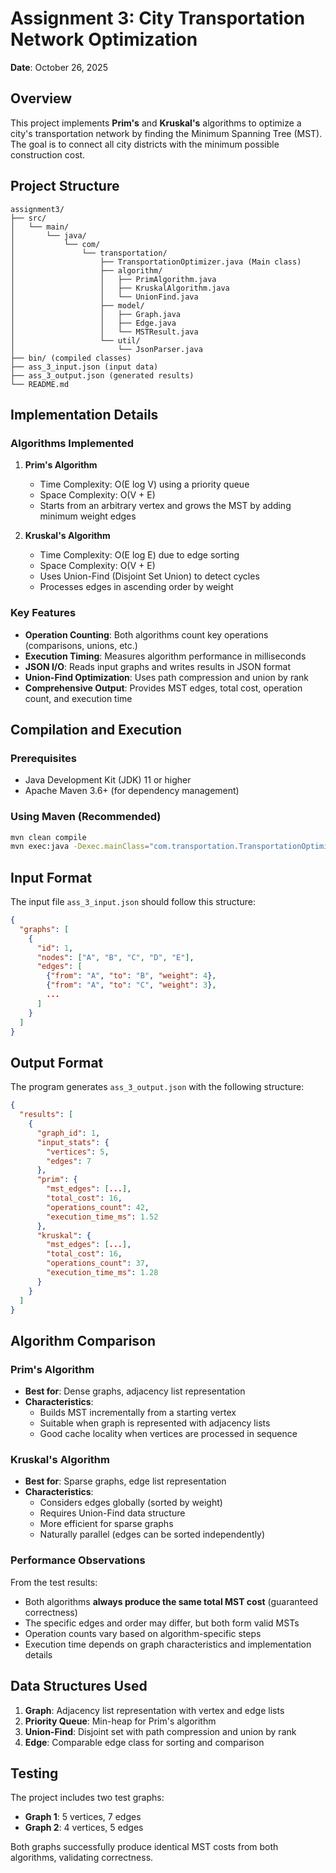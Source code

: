 # Assignment 3: City Transportation Network Optimization

**Date**: October 26, 2025

## Overview

This project implements **Prim's** and **Kruskal's** algorithms to optimize a city's transportation network by finding the Minimum Spanning Tree (MST). The goal is to connect all city districts with the minimum possible construction cost.

## Project Structure

```
assignment3/
├── src/
│   └── main/
│       └── java/
│           └── com/
│               └── transportation/
│                   ├── TransportationOptimizer.java (Main class)
│                   ├── algorithm/
│                   │   ├── PrimAlgorithm.java
│                   │   ├── KruskalAlgorithm.java
│                   │   └── UnionFind.java
│                   ├── model/
│                   │   ├── Graph.java
│                   │   ├── Edge.java
│                   │   └── MSTResult.java
│                   └── util/
│                       └── JsonParser.java
├── bin/ (compiled classes)
├── ass_3_input.json (input data)
├── ass_3_output.json (generated results)
└── README.md
```

## Implementation Details

### Algorithms Implemented

1. **Prim's Algorithm**

   - Time Complexity: O(E log V) using a priority queue
   - Space Complexity: O(V + E)
   - Starts from an arbitrary vertex and grows the MST by adding minimum weight edges

2. **Kruskal's Algorithm**
   - Time Complexity: O(E log E) due to edge sorting
   - Space Complexity: O(V + E)
   - Uses Union-Find (Disjoint Set Union) to detect cycles
   - Processes edges in ascending order by weight

### Key Features

- **Operation Counting**: Both algorithms count key operations (comparisons, unions, etc.)
- **Execution Timing**: Measures algorithm performance in milliseconds
- **JSON I/O**: Reads input graphs and writes results in JSON format
- **Union-Find Optimization**: Uses path compression and union by rank
- **Comprehensive Output**: Provides MST edges, total cost, operation count, and execution time

## Compilation and Execution

### Prerequisites

- Java Development Kit (JDK) 11 or higher
- Apache Maven 3.6+ (for dependency management)

### Using Maven (Recommended)

```bash
mvn clean compile
mvn exec:java -Dexec.mainClass="com.transportation.TransportationOptimizer"
```

## Input Format

The input file `ass_3_input.json` should follow this structure:

```json
{
  "graphs": [
    {
      "id": 1,
      "nodes": ["A", "B", "C", "D", "E"],
      "edges": [
        {"from": "A", "to": "B", "weight": 4},
        {"from": "A", "to": "C", "weight": 3},
        ...
      ]
    }
  ]
}
```

## Output Format

The program generates `ass_3_output.json` with the following structure:

```json
{
  "results": [
    {
      "graph_id": 1,
      "input_stats": {
        "vertices": 5,
        "edges": 7
      },
      "prim": {
        "mst_edges": [...],
        "total_cost": 16,
        "operations_count": 42,
        "execution_time_ms": 1.52
      },
      "kruskal": {
        "mst_edges": [...],
        "total_cost": 16,
        "operations_count": 37,
        "execution_time_ms": 1.28
      }
    }
  ]
}
```

## Algorithm Comparison

### Prim's Algorithm

- **Best for**: Dense graphs, adjacency list representation
- **Characteristics**:
  - Builds MST incrementally from a starting vertex
  - Suitable when graph is represented with adjacency lists
  - Good cache locality when vertices are processed in sequence

### Kruskal's Algorithm

- **Best for**: Sparse graphs, edge list representation
- **Characteristics**:
  - Considers edges globally (sorted by weight)
  - Requires Union-Find data structure
  - More efficient for sparse graphs
  - Naturally parallel (edges can be sorted independently)

### Performance Observations

From the test results:

- Both algorithms **always produce the same total MST cost** (guaranteed correctness)
- The specific edges and order may differ, but both form valid MSTs
- Operation counts vary based on algorithm-specific steps
- Execution time depends on graph characteristics and implementation details

## Data Structures Used

1. **Graph**: Adjacency list representation with vertex and edge lists
2. **Priority Queue**: Min-heap for Prim's algorithm
3. **Union-Find**: Disjoint set with path compression and union by rank
4. **Edge**: Comparable edge class for sorting and comparison

## Testing

The project includes two test graphs:

- **Graph 1**: 5 vertices, 7 edges
- **Graph 2**: 4 vertices, 5 edges

Both graphs successfully produce identical MST costs from both algorithms, validating correctness.
